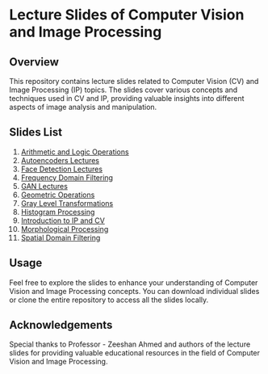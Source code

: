 # Lecture Slides of Computer Vision and Image Processing

## Overview

This repository contains lecture slides related to Computer Vision (CV) and Image Processing (IP) topics. The slides cover various concepts and techniques used in CV and IP, providing valuable insights into different aspects of image analysis and manipulation.

## Slides List

1. [Arithmetic and Logic Operations](https://github.com/bhaveshw92/AI_with_MachineLearning/blob/main/Computer_Vision/Lecture_Slides/Arithmatic%20and%20Logic%20Operations.pdf)
2. [Autoencoders Lectures](https://github.com/bhaveshw92/AI_with_MachineLearning/blob/main/Computer_Vision/Lecture_Slides/Autoencoders_Lectures.pdf)
3. [Face Detection Lectures](https://github.com/bhaveshw92/AI_with_MachineLearning/blob/main/Computer_Vision/Lecture_Slides/FaceDetection_Lectures.pdf)
4. [Frequency Domain Filtering](https://github.com/bhaveshw92/AI_with_MachineLearning/blob/main/Computer_Vision/Lecture_Slides/Frequency%20Domain%20Filtering.pdf)
5. [GAN Lectures](https://github.com/bhaveshw92/AI_with_MachineLearning/blob/main/Computer_Vision/Lecture_Slides/GAN_Lectures.pdf)
6. [Geometric Operations](https://github.com/bhaveshw92/AI_with_MachineLearning/blob/main/Computer_Vision/Lecture_Slides/Geometric%20Operations.pdf)
7. [Gray Level Transformations](https://github.com/bhaveshw92/AI_with_MachineLearning/blob/main/Computer_Vision/Lecture_Slides/GrayLevel%20Transformations.pdf)
8. [Histogram Processing](https://github.com/bhaveshw92/AI_with_MachineLearning/blob/main/Computer_Vision/Lecture_Slides/Histogram%20Processing.pdf)
9. [Introduction to IP and CV](https://github.com/bhaveshw92/AI_with_MachineLearning/blob/main/Computer_Vision/Lecture_Slides/Intro_IP_CV.pdf)
10. [Morphological Processing](https://github.com/bhaveshw92/AI_with_MachineLearning/blob/main/Computer_Vision/Lecture_Slides/Morphological%20Processing.pdf)
11. [Spatial Domain Filtering](https://github.com/bhaveshw92/AI_with_MachineLearning/blob/main/Computer_Vision/Lecture_Slides/Spatial%20Domain%20Filtering.pdf)

## Usage

Feel free to explore the slides to enhance your understanding of Computer Vision and Image Processing concepts. You can download individual slides or clone the entire repository to access all the slides locally.


## Acknowledgements

Special thanks to Professor - Zeeshan Ahmed and authors of the lecture slides for providing valuable educational resources in the field of Computer Vision and Image Processing.

